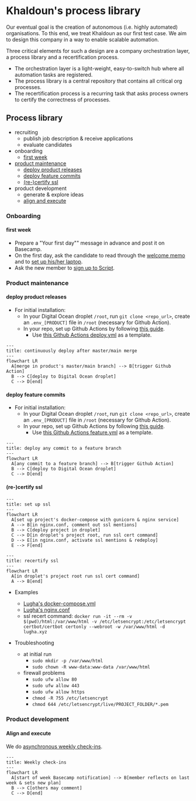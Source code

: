 # Khaldoun's process library

Our eventual goal is the creation of autonomous
(i.e. highly automated) organisations.
To this end, we treat Khaldoun as our first test case.
We aim to design this company in a way to enable scalable automation.

Three critical elements for such a design are a company
orchestration layer, a process library and a recertification process.

- The orchestration layer is a light-weight, easy-to-switch hub
  where all automation tasks are registered.
- The process library is a central repository that contains all
  critical org processes.
- The recertification process is a recurring task that asks
  process owners to certify the correctness of processes.

## Process library

- recruiting
  - publish job description & receive applications
  - evaluate candidates
- onboarding
  - [first week](#first-week)
- [product maintenance](#product-maintenance)
  - [deploy product releases](#deploy-product-releases)
  - [deploy feature commits](#deploy-feature-commits)
  - [(re-)certify ssl](#re-certify-ssl)
- product development
  - generate & explore ideas
  - [align and execute](#align-and-execute)

### Onboarding

#### first week

- Prepare a "Your first day"" message in advance and post it on Basecamp.
- On the first day, ask the candidate to read through the [welcome memo](../README.md)
  and to [set up his/her laptop](../setup/README.md).
- Ask the new member to [sign up to Script](https://sisu.cx/script/).

### Product maintenance

#### deploy product releases

- For initial installation:
  - In your Digital Ocean droplet `/root`,
    run `git clone <repo_url>`,
    create an `.env_[PRODUCT]` file in `/root`
    (necessary for Github Action).
  - In your repo, set up Github Actions by following [this guide](https://medium.com/swlh/how-to-deploy-your-application-to-digital-ocean-using-github-actions-and-save-up-on-ci-cd-costs-74b7315facc2).
    - Use [this Github Actions deploy.yml](https://github.com/khaldoun-xyz/lugha/blob/main/.github/workflows/deploy.yml)
      as a template.

~~~mermaid
---
title: continuously deploy after master/main merge
---
flowchart LR
  A[merge in product's master/main branch] --> B[trigger Github Action]
  B --> C[deploy to Digital Ocean droplet]
  C --> D[end]
~~~

#### deploy feature commits

- For initial installation:
  - In your Digital Ocean droplet `/root`,
    run `git clone <repo_url>`,
    create an `.env_[PRODUCT]` file in `/root`
    (necessary for Github Action).
  - In your repo, set up Github Actions by following [this guide](https://medium.com/swlh/how-to-deploy-your-application-to-digital-ocean-using-github-actions-and-save-up-on-ci-cd-costs-74b7315facc2).
    - Use [this Github Actions feature.yml](https://github.com/khaldoun-xyz/lugha/blob/main/.github/workflows/feature.yml)
      as a template.

~~~mermaid
---
title: deploy any commit to a feature branch
---
flowchart LR
  A[any commit to a feature branch] --> B[trigger Github Action]
  B --> C[deploy to Digital Ocean droplet]
  C --> D[end]
~~~

#### (re-)certify ssl

~~~mermaid
---
title: set up ssl
---
flowchart LR
  A[set up project's docker-compose with gunicorn & nginx service]
  A --> B[in nginx.conf, comment out ssl mentions]
  B --> C[deploy project in droplet]
  C --> D[in droplet's project root, run ssl cert command]
  D --> E[in nginx.conf, activate ssl mentions & redeploy]
  E --> F[end]
~~~

~~~mermaid
--- 
title: recertify ssl
---
flowchart LR
  A[in droplet's project root run ssl cert command]
  A --> B[end]
~~~

- Examples
  - [Lugha's docker-compose.yml](https://github.com/khaldoun-xyz/lugha/blob/main/docker-compose.yml)
  - [Lugha's nginx.conf](https://github.com/khaldoun-xyz/lugha/blob/main/nginx.conf)
  - ssl recert command: ```docker run -it --rm -v $(pwd)/html:/var/www/html
    -v /etc/letsencrypt:/etc/letsencrypt
    certbot/certbot certonly --webroot -w /var/www/html -d lugha.xyz```

- Troubleshooting
  - at initial run
    - `sudo mkdir -p /var/www/html`
    - `sudo chown -R www-data:www-data /var/www/html`
  - firewall problems
    - `sudo ufw allow 80`
    - `sudo ufw allow 443`
    - `sudo ufw allow https`
    - `chmod -R 755 /etc/letsencrypt`
    - `chmod 644 /etc/letsencrypt/live/PROJECT_FOLDER/*.pem`


### Product development

#### Align and execute

We do [asynchronous weekly check-ins](/README.md#weekly-check-ins).

~~~mermaid
---
title: Weekly check-ins
---
flowchart LR
  A[start of week Basecamp notification] --> B[member reflects on last week & sets new plan]
  B --> C[others may comment]
  C --> D[end]
~~~